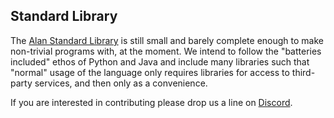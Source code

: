 ## Standard Library

The [Alan Standard Library](https://github.com/alantech/alan/tree/main/std) is still small and barely complete enough to make non-trivial programs with, at the moment. We intend to follow the "batteries included" ethos of Python and Java and include many libraries such that "normal" usage of the language only requires libraries for access to third-party services, and then only as a convenience.

If you are interested in contributing please drop us a line on [Discord](https://discord.gg/XatB9we).
